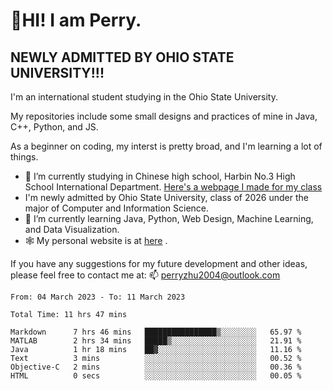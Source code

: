 # 🌄HI! I am Perry. <br> #
## NEWLY ADMITTED BY OHIO STATE UNIVERSITY!!! ##  
I'm an international student studying in the Ohio State University. <br>

My repositories include some small designs and practices of mine in Java, C++, Python, and JS. <br>

As a beginner on coding, my interst is pretty broad, and I'm learning a lot of things. <br>
- 🔭 I’m currently studying in Chinese high school, Harbin No.3 High School International Department. [Here's a webpage I made for my class](https://perry2004.github.io/weirdos/)
- I'm newly admitted by Ohio State University, class of 2026 under the major of Computer and Information Science. 
- 🌱 I’m currently learning Java, Python, Web Design, Machine Learning, and Data Visualization. 
- 🕸️ My personal website is at <a href="https://zhu-yp.cn">here</a> .  

If you have any suggestions for my future development and other ideas, please feel free to contact me at: 📫 [perryzhu2004@outlook.com](mailto:perryzhu2004@outlook.com)

<!--START_SECTION:waka-->

```text
From: 04 March 2023 - To: 11 March 2023

Total Time: 11 hrs 47 mins

Markdown      7 hrs 46 mins   ████████████████▒░░░░░░░░   65.97 %
MATLAB        2 hrs 34 mins   █████▒░░░░░░░░░░░░░░░░░░░   21.91 %
Java          1 hr 18 mins    ██▓░░░░░░░░░░░░░░░░░░░░░░   11.16 %
Text          3 mins          ░░░░░░░░░░░░░░░░░░░░░░░░░   00.52 %
Objective-C   2 mins          ░░░░░░░░░░░░░░░░░░░░░░░░░   00.36 %
HTML          0 secs          ░░░░░░░░░░░░░░░░░░░░░░░░░   00.05 %
```

<!--END_SECTION:waka-->